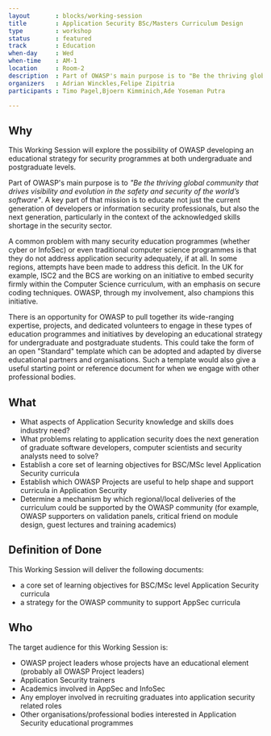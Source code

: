 ```yaml
---
layout       : blocks/working-session
title        : Application Security BSc/Masters Curriculum Design
type         : workshop
status       : featured
track        : Education
when-day     : Wed
when-time    : AM-1
location     : Room-2
description  : Part of OWASP's main purpose is to "Be the thriving global community that drives visibility and evolution in the safety and security of the world’s software" and a key part of that mission is to educate not just the current generation of developers or information security professionals but also the next generation as well especially with the acknowledged skill shortage in the whole sector that exists.
organizers   : Adrian Winckles,Felipe Zipitria
participants : Timo Pagel,Bjoern Kimminich,Ade Yoseman Putra

---
```

## Why

This Working Session will explore the possibility of OWASP developing an educational strategy for security programmes at both undergraduate and postgraduate levels.

Part of OWASP's main purpose is to _"Be the thriving global community that drives visibility and evolution in the safety and security of the world’s software"_. A key part of that mission is to educate not just the current generation of developers or information security professionals, but also the next generation, particularly in the context of the acknowledged skills shortage in the security sector.

A common problem with many security education programmes (whether cyber or InfoSec) or even traditional computer science programmes is that they do not address application security adequately, if at all.  In some regions, attempts have been made to address this deficit.  In the UK for example, ISC2 and the BCS are working on an initiative to embed security firmly within the Computer Science curriculum, with an emphasis on secure coding techniques. OWASP, through my involvement, also champions this initiative.

There is an opportunity for OWASP to pull together its wide-ranging expertise, projects, and dedicated volunteers to engage in these types of education programmes and initiatives by developing an educational strategy for undergraduate and postgraduate students. This could take the form of an open "Standard" template which can be adopted and adapted by diverse educational partners and organisations. Such a template would also give a useful starting point or reference document for when we engage with other professional bodies.

## What

- What aspects of Application Security knowledge and skills does industry need?
- What problems relating to application security does the next generation of graduate software developers, computer scientists and security analysts need to solve?
- Establish a core set of learning objectives for BSC/MSc level Application Security curricula
- Establish which OWASP Projects are useful to help shape and support curricula in Application Security
- Determine a mechanism by which regional/local deliveries of the curriculum could be supported by the OWASP community (for example, OWASP supporters on validation panels, critical friend on module design, guest lectures and training academics)

## Definition of Done

This Working Session will deliver the following documents:

- a core set of learning objectives for BSC/MSc level Application Security curricula
- a strategy for the OWASP community to support AppSec curricula


## Who

The target audience for this Working Session is:

- OWASP project leaders whose projects have an educational element (probably all OWASP Project leaders)
- Application Security trainers  
- Academics involved in AppSec and InfoSec 
- Any employer involved in recruiting graduates into application security related roles
- Other organisations/professional bodies interested in Application Security educational programmes


